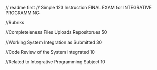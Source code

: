 // readme first
// Simple 123 Instruction FINAL EXAM for INTEGRATIVE PROGRAMMING
<p> //Rubriks</p>
<p> //Completeleness Files Uploads Repositorues   50 </p>
<p> //Working System Integration as Submitted     30 </p>
<p> //Code Review of the System Integrated        10 </p>
<p> //Related to Integrative Programming Subject  10 </p>    
